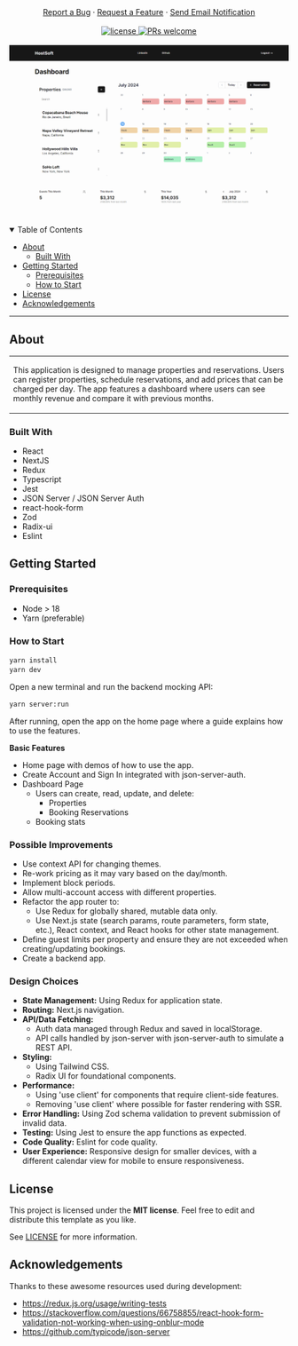 <div align="center">
  <a href="https://github.com/frontandrews/booking-management-app/issues/new?assignees=&labels=bug&projects=&template=01_BUG_REPORT.md&title=bug%3A+">Report a Bug</a>
  ·
  <a href="https://github.com/frontandrews/booking-management-app/issues/new?assignees=&labels=enhancement&projects=&template=02_FEATURE_REQUEST.md&title=feat%3A+">Request a Feature</a>
  ·
  <a href="mailto:andrews.ribeiro.gomes@gmail.com">Send Email Notification</a>
</div>

<div align="center">
  <br />
  <a href="LICENSE">
    <img src="https://img.shields.io/github/license/dec0dOS/amazing-github-template.svg?style=flat-square" alt="license"/>
  </a>
  <a href="https://github.com/frontandrews/booking-management-app/issues?q=is%3Aissue+is%3Aopen+label%3A%22help+wanted%22">
    <img src="https://img.shields.io/badge/PRs-welcome-ff69b4.svg?style=flat-square" alt="PRs welcome"/>
  </a>
</div>

<div align="center">
  <br />
    <img src="public/app/app-view.gif" alt="App View GIF" />
</div>
  <br />

<details open="open">
<summary>Table of Contents</summary>

- [About](#about)
  - [Built With](#built-with)
- [Getting Started](#getting-started)
  - [Prerequisites](#prerequisites)
  - [How to Start](#how-to-start)
- [License](#license)
- [Acknowledgements](#acknowledgements)

</details>

---

## About

<table>
<tr>
<td>

This application is designed to manage properties and reservations. Users can register properties, schedule reservations, and add prices that can be charged per day. The app features a dashboard where users can see monthly revenue and compare it with previous months.

</td>
</tr>
</table>

### Built With

- React
- NextJS
- Redux
- Typescript
- Jest
- JSON Server / JSON Server Auth
- react-hook-form
- Zod
- Radix-ui
- Eslint

## Getting Started

### Prerequisites

- Node > 18
- Yarn (preferable)

### How to Start

```sh
yarn install
yarn dev
```

Open a new terminal and run the backend mocking API:

```sh
yarn server:run
```

After running, open the app on the home page where a guide explains how to use the features.

**Basic Features**

- Home page with demos of how to use the app.
- Create Account and Sign In integrated with json-server-auth.
- Dashboard Page
  - Users can create, read, update, and delete:
    - Properties
    - Booking Reservations
  - Booking stats

### Possible Improvements

- Use context API for changing themes.
- Re-work pricing as it may vary based on the day/month.
- Implement block periods.
- Allow multi-account access with different properties.
- Refactor the app router to:
  - Use Redux for globally shared, mutable data only.
  - Use Next.js state (search params, route parameters, form state, etc.), React context, and React hooks for other state management.
- Define guest limits per property and ensure they are not exceeded when creating/updating bookings.
- Create a backend app.

### Design Choices

- **State Management:** Using Redux for application state.
- **Routing:** Next.js navigation.
- **API/Data Fetching:**
  - Auth data managed through Redux and saved in localStorage.
  - API calls handled by json-server with json-server-auth to simulate a REST API.
- **Styling:**
  - Using Tailwind CSS.
  - Radix UI for foundational components.
- **Performance:**
  - Using 'use client' for components that require client-side features.
  - Removing 'use client' where possible for faster rendering with SSR.
- **Error Handling:** Using Zod schema validation to prevent submission of invalid data.
- **Testing:** Using Jest to ensure the app functions as expected.
- **Code Quality:** Eslint for code quality.
- **User Experience:** Responsive design for smaller devices, with a different calendar view for mobile to ensure responsiveness.

## License

This project is licensed under the **MIT license**. Feel free to edit and distribute this template as you like.

See [LICENSE](LICENSE) for more information.

## Acknowledgements

Thanks to these awesome resources used during development:

- <https://redux.js.org/usage/writing-tests>
- <https://stackoverflow.com/questions/66758855/react-hook-form-validation-not-working-when-using-onblur-mode>
- <https://github.com/typicode/json-server>
